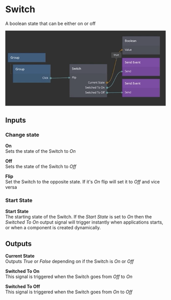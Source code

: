 # Switch
A boolean state that can be either on or off

![](switch.gif)

<div class = "node-inputs">

## Inputs

### Change state
**On**  
Sets the state of the Switch to *On*

**Off**  
Sets the state of the Switch to *Off*

**Flip**  
Set the Switch to the opposite state. If it's *On* flip will set it to *Off* and vice versa

### Start State
**Start State**  
The starting state of the Switch. If the *Start State* is set to *On* then the *Switched To On* output signal will trigger instantly when applications starts, or when a component is created dynamically.

</div>

<div class = "node-outputs">

## Outputs
**Current State**  
Outputs *True* or *False* depending on if the Switch is *On* or *Off*

**Switched To On**  
This signal is triggered when the Switch goes from *Off* to *On*

**Switched To Off**  
This signal is triggered when the Switch goes from *On* to *Off*

</div>
